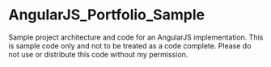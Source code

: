 # AngularJS_Portfolio_Sample
Sample project architecture and code for an AngularJS implementation.
This is sample code only and not to be treated as a code complete. 
Please do not use or distribute this code without my permission. 
